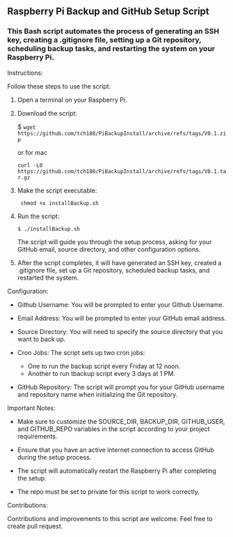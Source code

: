 ## Raspberry Pi Backup and GitHub Setup Script

### This Bash script automates the process of generating an SSH key, creating a .gitignore file, setting up a Git repository, scheduling backup tasks, and restarting the system on your Raspberry Pi.

Instructions:

Follow these steps to use the script:

1. Open a terminal on your Raspberry Pi.

2. Download the script:

   $ ```wget https://github.com/tch180/PiBackupInstall/archive/refs/tags/V0.1.zip```

   or for mac 
   
   ```curl -L0 https://github.com/tch180/PiBackupInstall/archive/refs/tags/V0.1.tar.gz ```

3. Make the script executable:

     ``` chmod +x installBackup.sh``` 

4. Run the script:

    ```$ ./installBackup.sh``` 

   The script will guide you through the setup process, asking for your GitHub email, source directory, and other configuration options.

5. After the script completes, it will have generated an SSH key, created a .gitignore file, set up a Git repository, scheduled backup tasks, and restarted the system.

Configuration:

- Github Username: You will be prompted to enter your Github Username.  

- Email Address: You will be prompted to enter your GitHub email address.

- Source Directory: You will need to specify the source directory that you want to back up.

- Cron Jobs: The script sets up two cron jobs:
  - One to run the backup script every Friday at 12 noon.
  - Another to run tbackup script every  3 days at 1 PM.

- GitHub Repository: The script will prompt you for your GitHub username and repository name when initializing the Git repository.

Important Notes:

- Make sure to customize the SOURCE_DIR, BACKUP_DIR, GITHUB_USER, and GITHUB_REPO variables in the script according to your project requirements.

- Ensure that you have an active internet connection to access GitHub during the setup process.

- The script will automatically restart the Raspberry Pi after completing the setup.

- The repo must be set to private for this script to work correctly.

Contributions:

Contributions and improvements to this script are welcome. Feel free to create pull request. 
